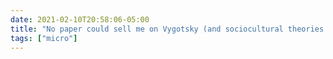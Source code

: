 ```yaml
---
date: 2021-02-10T20:58:06-05:00
title: "No paper could sell me on Vygotsky (and sociocultural theories of learning generally) as much as being a parent has."
tags: ["micro"]
---
```

